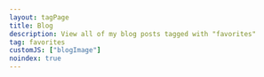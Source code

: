 ```yaml
---
layout: tagPage
title: Blog
description: View all of my blog posts tagged with "favorites"
tag: favorites
customJS: ["blogImage"]
noindex: true
---
```

